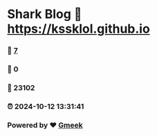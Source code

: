 # Shark Blog :link: https://kssklol.github.io 
### :page_facing_up: [7](https://kssklol.github.io/tag.html) 
### :speech_balloon: 0 
### :hibiscus: 23102 
### :alarm_clock: 2024-10-12 13:31:41 
### Powered by :heart: [Gmeek](https://github.com/Meekdai/Gmeek)

